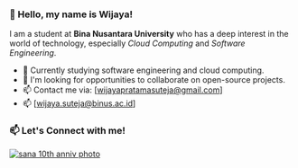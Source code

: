 ### 👋 Hello, my name is Wijaya!

I am a student at **Bina Nusantara University** who has a deep interest in the world of technology, especially _Cloud Computing_ and _Software Engineering_.

- 🔭 Currently studying software engineering and cloud computing.
- 👯 I'm looking for opportunities to collaborate on open-source projects.
- 📫 Contact me via: [wijayapratamasuteja@gmail.com]
- 📫 [wijaya.suteja@binus.ac.id]

### 📫 Let's Connect with me!
[![sana 10th anniv photo](https://pbs.twimg.com/media/GKdJ7G0XIAEZ9nC?format=jpg&name=large)](https://www.linkedin.com/in/wijaya-pratama-suteja-a13619229/)

